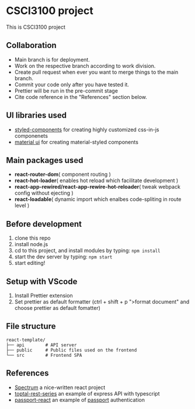 # CSCI3100 project

This is CSCI3100 project

## Collaboration

- Main branch is for deployment.
- Work on the respective branch according to work division.
- Create pull request when ever you want to merge things to the main branch.
- Commit your code only after you have tested it.
- Prettier will be run in the pre-commit stage
- Cite code reference in the "References" section below.

## UI libraries used

- [styled-components](https://github.com/styled-components/styled-components) for creating highly customized css-in-js componenets
- [material ui](https://material-ui.com/) for creating material-styled components

## Main packages used

- **react-router-dom**( component routing )
- **react-hot-loader**( enables hot reload which facilitate development )
- **react-app-rewired/react-app-rewire-hot-reloader**( tweak webpack config without ejecting )
- **react-loadable**( dynamic import which enalbes code-spliting in route level )

## Before development

1. clone this repo
2. install node.js
3. cd to this project, and install modules by typing: `npm install`
4. start the dev server by typing: `npm start`
5. start editing!

## Setup with VScode

1. Install Prettier extension
2. Set prettier as default formatter (ctrl + shift + p ">format document" and choose prettier as default fomatter)

## File structure

```
react-template/
├── api        # API server
├── public     # Public files used on the frontend
└── src        # Frontend SPA
```

## References

- [Spectrum](https://github.com/withspectrum/spectrum) a nice-written react project
- [toptal-rest-series](https://github.com/makinhs/toptal-rest-series) an example of express API with typescript
- [passport-react](https://github.com/rmbh4211995/passport-react) an example of [passport](http://www.passportjs.org/) authentication
